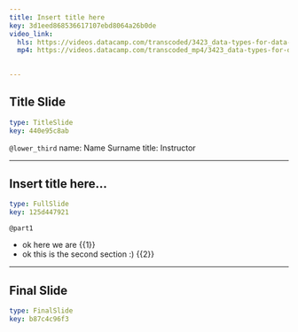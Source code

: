 ```yaml
---
title: Insert title here
key: 3d1eed868536617107ebd8064a26b0de
video_link:
  hls: https://videos.datacamp.com/transcoded/3423_data-types-for-data-science/wb1/hls-ch5_3.master.m3u8
  mp4: https://videos.datacamp.com/transcoded_mp4/3423_data-types-for-data-science/wb1/ch5_3.mp4
  

---
```

## Title Slide

```yaml
type: TitleSlide
key: 440e95c8ab
```





`@lower_third`
name: Name Surname
title: Instructor




---
## Insert title here...

```yaml
type: FullSlide
key: 125d447921
```

`@part1`
* ok here we are {{1}}
* ok this is the second section :) {{2}}








---
## Final Slide

```yaml
type: FinalSlide
key: b87c4c96f3
```








